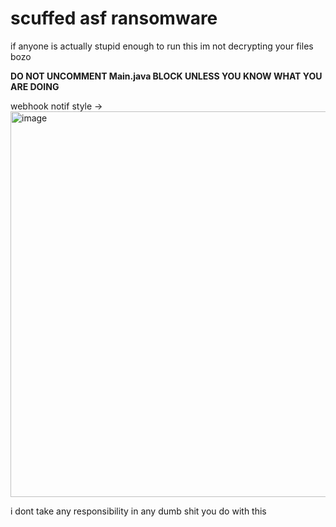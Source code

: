 # scuffed asf ransomware
if anyone is actually stupid enough to run this im not decrypting your files bozo

**DO NOT UNCOMMENT Main.java BLOCK UNLESS YOU KNOW WHAT YOU ARE DOING**

webhook notif style ->
<img width="617" alt="image" src="https://user-images.githubusercontent.com/107413987/192915350-b7d05721-6aef-4eb2-b467-f2ea54fee4ec.png">

i dont take any responsibility in any dumb shit you do with this


